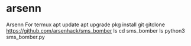 # arsenn
Arsenn
For termux 
apt update
apt upgrade
pkg install git
gitclone https://github.com/arsenhack/sms_bomber
ls
cd sms_bomber
ls
python3 sms_bomber.py
